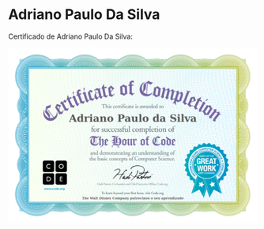 # Adriano Paulo Da Silva

Certificado de Adriano Paulo Da Silva:

![Imagem do certificado Compute It de Adriano Paulo Da Silva](certificado/adriano-paulo-da-silva.jpg)

